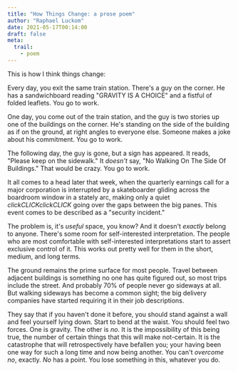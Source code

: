 ```yaml
---
title: "How Things Change: a prose poem"
author: "Raphael Luckom"
date: 2021-05-17T00:14:00
draft: false
meta:
  trail:
    - poem
---
```

This is how I think things change:

Every day, you exit the same train station. There's a guy on the corner. He has a sandwichboard
reading "GRAVITY IS A CHOICE" and a fistful of folded leaflets. You go to work.

One day, you come out of the train station, and the guy is two stories up one of the buildings
on the corner. He's standing on the side of the building as if on the ground, at right angles
to everyone else. Someone makes a joke about his commitment. You go to work.

The following day, the guy is gone, but a sign has appeared. It reads, "Please keep on the
sidewalk." It _doesn't_ say, "No Walking On The Side Of Buildings." That would be crazy. You
go to work.

It all comes to a head later that week, when the quarterly earnings call for a major
corporation is interrupted by a skateboarder gliding across the boardroom window in a
stately arc, making only a quiet _clickCLICKclickCLICK_ going over the gaps between the big
panes. This event comes to be described as a "security incident."

The problem is, it's _useful_ space, you know? And it doesn't _exactly_ belong to anyone.
There's some room for self-interested interpretation. The people who are most comfortable
with self-interested interpretations start to assert exclusive control of it. This works out
pretty well for them in the short, medium, and long terms.

The ground remains the prime surface for most people. Travel between adjacent buildings is
something no one has quite figured out, so most trips include the street. And probably 70% of
people never go sideways at all. But walking sideways has become a common sight; the big
delivery companies have started requiring it in their job descriptions.

They say that if you haven't done it before, you should stand against a wall and feel yourself
lying down. Start to bend at the waist. You should feel two forces. One is gravity. The other
is _no_. It is the impossibility of this being true, the number of certain things that this
will make not-certain. It is the catastrophe that will retrospectively have befallen you; your
having been one way for such a long time and now being another. You can't _overcome_ _no_,
exactly. _No_ has a point. You lose something in this, whatever you do. 
